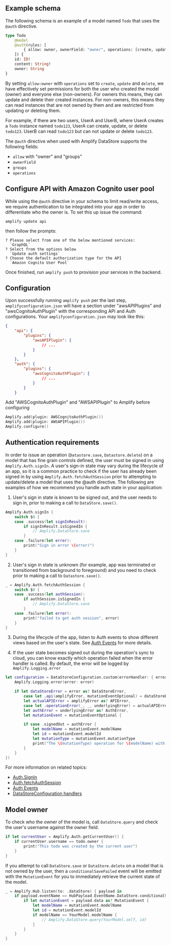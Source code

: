 ## Example schema

The following schema is an example of a model named `Todo` that uses the `@auth` directive.

```graphql
type Todo
    @model
    @auth(rules: [
        { allow: owner, ownerField: "owner", operations: [create, update, delete] },
    ]) {
    id: ID!
    content: String!
    owner: String
}
```

By setting `allow:owner` with `operations` set to `create`, `update` and `delete`, we have effectively set permissions for both the user who created the model (owner) and everyone else (non-owners). For owners this means, they can update and delete their created instances. For non-owners, this means they can read instances that are not owned by them and are restricted from updating or deleting them.

For example, if there are two users, UserA and UserB, where UserA creates a `Todo` instance named `todo123`, UserA can create, update, or delete `todo123`. UserB can read `todo123` but can not update or delete `todo123`.

The `@auth` directive when used with Amplify DataStore supports the following fields:

  - `allow` with "owner" and "groups"
  - `ownerField`
  - `groups`
  - `operations`

## Configure API with Amazon Cognito user pool

While using the `@auth` directive in your schema to limit read/write access, we require authentication to be integrated into your app in order to differentiate who the owner is. To set this up issue the command:

```console
amplify update api
```

then follow the prompts:

```console
? Please select from one of the below mentioned services: 
  `GraphQL`
? Select from the options below 
  `Update auth settings`
? Choose the default authorization type for the API 
  `Amazon Cognito User Pool`
```

Once finished, run `amplify push` to provision your services in the backend.

## Configuration

Upon successfully running `amplify push` per the last step, `amplifyconfiguration.json` will have a section under "awsAPIPlugins" and "awsCognitoAuthPlugin" with the corresponding API and Auth configurations. Your `amplifyconfiguration.json` may look like this:

```json
{
    "api": {
        "plugins": {
            "awsAPIPlugin": {
                // ...
            }
        }
    },
    "auth": {
        "plugins": {
            "awsCognitoAuthPlugin": {
                // ...
            }
        }
    }
```

Add "AWSCognitoAuthPlugin" and "AWSAPIPlugin" to Amplify before configuring

```swift
Amplify.add(plugin: AWSCognitoAuthPlugin())
Amplify.add(plugin: AWSAPIPlugin())
Amplify.configure()
```

## Authentication requirements

In order to issue an operation (`Datastore.save`, `Datastore.delete`) on a model that has fine grain controls defined, the user must be signed in using `Amplify.Auth.signIn`. A user's sign-in state may vary during the lifecycle of an app, so it is a common practice to check if the user has already been signed in by using `Amplify.Auth.fetchAuthSession` prior to attempting to update/delete a model that uses the @auth directive. The following are examples of how we recommend you handle auth state in your application:

1. User's sign in state is known to be signed out, and the user needs to sign in, prior to making a call to `DataStore.save()`. 

```swift
Amplify.Auth.signIn {
    switch $0 {
    case .success(let signInResult):
        if signInResult.isSignedIn {
            // Amplify.DataStore.save
        }
    case .failure(let error):
        print("Sign in error \(error)")
    }
}
```

2. User's sign in state is unknown (for example, app was terminated or transitioned from background to foreground) and you need to check prior to making a call to `Datastore.save()`. 

```swift
_ = Amplify.Auth.fetchAuthSession {
    switch $0 {
    case .success(let authSession):
        if authSession.isSignedIn {
            // Amplify.DataStore.save
        }
    case .failure(let error):
        print("failed to get auth session", error)
    }
}
```

3. During the lifecycle of the app, listen to Auth events to show different views based on the user's state. See [Auth Events](~/lib/auth/auth-events.md) for more details.

4. If the user state becomes signed out during the operation's sync to cloud, you can know exactly which operation failed when the error handler is called. By default, the error will be logged by `Amplify.Logging.error`

```swift
let configuration = DataStoreConfiguration.custom(errorHandler: { error in
    Amplify.Logging.error(error: error)

    if let dataStoreError = error as? DataStoreError,
        case let .api(amplifyError, mutationEventOptional) = dataStoreError,
        let actualAPIError = amplifyError as? APIError,
        case let .operationError(_, _, underlyingError) = actualAPIError,
        let authError = underlyingError as? AuthError,
        let mutationEvent = mutationEventOptional {

        if case .signedOut = authError {
            let modelName = mutationEvent.modelName
            let id = mutationEvent.modelId
            let mutationType = mutationEvent.mutationType
            print("The \(mutationType) operation for \(modelName) with \(id) failed due to user signed out.")
        }
    }
})
```

For more information on related topics:

- [Auth.SignIn](~/lib/auth/signin.md)
- [Auth.fetchAuthSession](~/lib/auth/getting-started.md#check-the-current-auth-session)
- [Auth Events](~/lib/auth/auth-events.md)
- [DataStoreConfiguration handlers](~/lib/datastore/conflict.md)

## Model owner

To check who the owner of the model is, call `DataStore.query` and check the user's username against the owner field. 
```swift
if let currentUser = Amplify.Auth.getCurrentUser() {
    if currentUser.username == todo.owner {
        print("This todo was created by the current user")
    }
}
```

If you attempt to call `DataStore.save` or `DataStore.delete` on a model that is not owned by the user, then a `conditionalSaveFailed` event will be emitted with the `MutationEvent` for you to immediately retrieve the current state of the model.

```swift
_ = Amplify.Hub.listen(to: .dataStore) { payload in
    if payload.eventName == HubPayload.EventName.DataStore.conditionalSaveFailed {
        if let mutationEvent = payload.data as? MutationEvent {
            let modelName = mutationEvent.modelName
            let id = mutationEvent.modelId
            if modelName == YourModel.modelName {
                // Amplify.DataStore.query(YourModel.self, id)
            }
        }
    }
}
```
